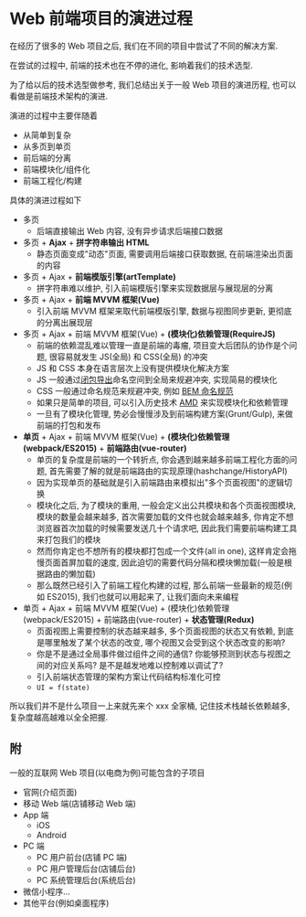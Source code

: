 # Web 前端项目的演进过程

在经历了很多的 Web 项目之后, 我们在不同的项目中尝试了不同的解决方案.

在尝试的过程中, 前端的技术也在不停的进化, 影响着我们的技术选型.

为了给以后的技术选型做参考, 我们总结出关于一般 Web 项目的演进历程, 也可以看做是前端技术架构的演进.

演进的过程中主要伴随着

- 从简单到复杂
- 从多页到单页
- 前后端的分离
- 前端模块化/组件化
- 前端工程化/构建

具体的演进过程如下

- 多页
  - 后端直接输出 Web 内容, 没有异步请求后端接口数据
- 多页 + **Ajax** + **拼字符串输出 HTML**
  - 静态页面变成"动态"页面, 需要调用后端接口获取数据, 在前端渲染出页面的内容
- 多页 + Ajax + **前端模版引擎(artTemplate)**
  - 拼字符串难以维护, 引入前端模版引擎来实现数据层与展现层的分离
- 多页 + Ajax + **前端 MVVM 框架(Vue)**
  - 引入前端 MVVM 框架来取代前端模版引擎, 数据与视图同步更新, 更彻底的分离出展现层
- 多页 + Ajax + 前端 MVVM 框架(Vue) + **(模块化)依赖管理(RequireJS)**
  - 前端的依赖混乱难以管理一直是前端的毒瘤, 项目变大后团队的协作是个问题, 很容易就发生 JS(全局) 和 CSS(全局) 的冲突
  - JS 和 CSS 本身在语言层次上没有提供模块化解决方案
  - JS 一般通过[闭包导出](http://www.ruanyifeng.com/blog/2012/10/javascript_module.html)命名空间到全局来规避冲突, 实现简易的模块化
  - CSS 一般通过命名规范来规避冲突, 例如 [BEM 命名规范](https://en.bem.info/methodology/naming-convention/)
  - 如果只是简单的项目, 可以引入历史技术 [AMD](https://github.com/amdjs/amdjs-api/blob/master/AMD.md) 来实现模块化和依赖管理
  - 一旦有了模块化管理, 势必会慢慢涉及到前端构建方案(Grunt/Gulp), 来做前端的打包和发布
- **单页** + Ajax + 前端 MVVM 框架(Vue) + **(模块化)依赖管理(webpack/ES2015)** + **前端路由(vue-router)**
  - 单页的复杂度是前端的一个转折点, 你会遇到越来越多前端工程化方面的问题, 首先需要了解的就是前端路由的实现原理(hashchange/HistoryAPI)
  - 因为实现单页的基础就是引入前端路由来模拟出"多个页面视图"的逻辑切换
  - 模块化之后, 为了模块的重用, 一般会定义出公共模块和各个页面视图模块, 模块的数量会越来越多, 首次需要加载的文件也就会越来越多, 你肯定不想浏览器首次加载的时候需要发送几十个请求吧, 因此我们需要前端构建工具来打包我们的模块
  - 然而你肯定也不想所有的模块都打包成一个文件(all in one), 这样肯定会拖慢页面首屏加载的速度, 因此迫切的需要代码分隔和模块懒加载(一般是根据路由的懒加载)
  - 那么既然已经引入了前端工程化构建的过程, 那么前端一些最新的规范(例如 ES2015), 我们也就可以用起来了, 让我们面向未来编程
- 单页 + Ajax + 前端 MVVM 框架(Vue) + (模块化)依赖管理(webpack/ES2015) + 前端路由(vue-router) + **状态管理(Redux)**
  - 页面视图上需要控制的状态越来越多, 多个页面视图的状态又有依赖, 到底是哪里触发了某个状态的改变, 哪个视图又会受到这个状态改变的影响?
  - 你是不是通过全局事件做过组件之间的通信? 你能够预测到状态与视图之间的对应关系吗? 是不是越发地难以控制难以调试了?
  - 引入前端状态管理的架构方案让代码结构标准化可控
  - `UI = f(state)`

所以我们并不是什么项目一上来就先来个 xxx 全家桶, 记住技术栈越长依赖越多, 复杂度越高越难以全全把握.

## 附

一般的互联网 Web 项目(以电商为例)可能包含的子项目

* 官网(介绍页面)
* 移动 Web 端(店铺移动 Web 端)
* App 端
  - iOS
  - Android
* PC 端
  - PC 用户前台(店铺 PC 端)
  - PC 用户管理后台(店铺后台)
  - PC 系统管理后台(系统后台)
* 微信小程序...
* 其他平台(例如桌面程序)
